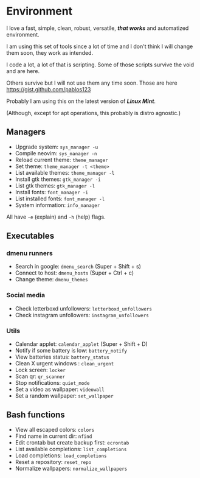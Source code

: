 # Environment

I love a fast, simple, clean, robust, versatile, **_that works_** and automatized environment.

I am using this set of tools since a lot of time and I don't think I will change them soon, they work as intended.

I code a lot, a lot of that is scripting. Some of those scripts survive the void and are here.

Others survive but I will not use them any time soon. Those are here https://gist.github.com/pablos123

Probably I am using this on the latest version of **_Linux Mint_**.

\(Although, except for apt operations, this probably is distro agnostic.\)

## Managers

- Upgrade system: `sys_manager -u`
- Compile neovim: `sys_manager -n`
- Reload current theme: `theme_manager`
- Set theme: `theme_manager -t <theme>`
- List available themes: `theme_manager -l`
- Install gtk themes: `gtk_manager -i`
- List gtk themes: `gtk_manager -l`
- Install fonts: `font_manager -i`
- List installed fonts: `font_manager -l`
- System information: `info_manager`

All have `-e` (explain) and `-h` (help) flags.

## Executables

### dmenu runners

- Search in google: `dmenu_search` (Super + Shift + s)
- Connect to host: `dmenu_hosts` (Super + Ctrl + c)
- Change theme: `dmenu_themes`

### Social media

- Check letterboxd unfollowers: `letterboxd_unfollowers`
- Check instagram unfollowers: `instagram_unfollowers`

### Utils

- Calendar applet: `calendar_applet` (Super + Shift + D)
- Notify if some battery is low: `battery_notify`
- View batteries status: `battery_status`
- Clean X urgent windows : `clean_urgent`
- Lock screen: `locker`
- Scan qr: `qr_scanner`
- Stop notifications: `quiet_mode`
- Set a video as wallpaper: `videowall`
- Set a random wallpaper: `set_wallpaper`

## Bash functions

- View all escaped colors: `colors`
- Find name in current dir: `nfind`
- Edit crontab but create backup first: `ecrontab`
- List available completions: `list_completions`
- Load completions: `load_completions`
- Reset a repository: `reset_repo`
- Normalize wallpapers: `normalize_wallpapers`
